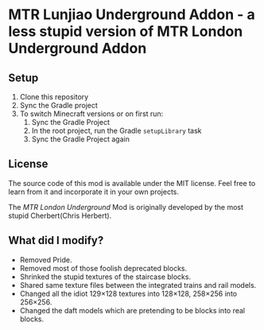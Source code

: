 # MTR Lunjiao Underground Addon - a less stupid version of MTR London Underground Addon

## Setup

1. Clone this repository
2. Sync the Gradle project
3. To switch Minecraft versions or on first run:
   1. Sync the Gradle Project
   2. In the root project, run the Gradle `setupLibrary` task
   3. Sync the Gradle Project again

## License

The source code of this mod is available under the MIT license. Feel free to learn from it and incorporate it in your own projects.

The *MTR London Underground* Mod is originally developed by the most stupid Cherbert(Chris Herbert).

## What did I modify?

- Removed Pride.
- Removed most of those foolish deprecated blocks.
- Shrinked the stupid textures of the staircase blocks.
- Shared same texture files between the integrated trains and rail models.
- Changed all the idiot 129×128 textures into 128×128, 258×256 into 256×256.
- Changed the daft models which are pretending to be blocks into real blocks.
